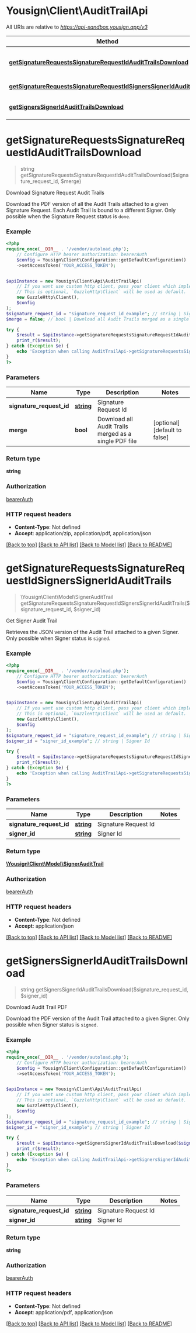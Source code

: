 # Yousign\Client\AuditTrailApi

All URIs are relative to *https://api-sandbox.yousign.app/v3*

Method | HTTP request | Description
------------- | ------------- | -------------
[**getSignatureRequestsSignatureRequestIdAuditTrailsDownload**](AuditTrailApi.md#getsignaturerequestssignaturerequestidaudittrailsdownload) | **GET** /signature_requests/{signatureRequestId}/audit_trails/download | Download Signature Request Audit Trails
[**getSignatureRequestsSignatureRequestIdSignersSignerIdAuditTrails**](AuditTrailApi.md#getsignaturerequestssignaturerequestidsignerssigneridaudittrails) | **GET** /signature_requests/{signatureRequestId}/signers/{signerId}/audit_trails | Get Signer Audit Trail
[**getSignersSignerIdAuditTrailsDownload**](AuditTrailApi.md#getsignerssigneridaudittrailsdownload) | **GET** /signature_requests/{signatureRequestId}/signers/{signerId}/audit_trails/download | Download Audit Trail PDF

# **getSignatureRequestsSignatureRequestIdAuditTrailsDownload**
> string getSignatureRequestsSignatureRequestIdAuditTrailsDownload($signature_request_id, $merge)

Download Signature Request Audit Trails

Download the PDF version of all the Audit Trails attached to a given Signature Request. Each Audit Trail is bound to a different Signer. Only possible when the Signature Request status is `done`.

### Example
```php
<?php
require_once(__DIR__ . '/vendor/autoload.php');
    // Configure HTTP bearer authorization: bearerAuth
    $config = Yousign\Client\Configuration::getDefaultConfiguration()
    ->setAccessToken('YOUR_ACCESS_TOKEN');


$apiInstance = new Yousign\Client\Api\AuditTrailApi(
    // If you want use custom http client, pass your client which implements `GuzzleHttp\ClientInterface`.
    // This is optional, `GuzzleHttp\Client` will be used as default.
    new GuzzleHttp\Client(),
    $config
);
$signature_request_id = "signature_request_id_example"; // string | Signature Request Id
$merge = false; // bool | Download all Audit Trails merged as a single PDF file

try {
    $result = $apiInstance->getSignatureRequestsSignatureRequestIdAuditTrailsDownload($signature_request_id, $merge);
    print_r($result);
} catch (Exception $e) {
    echo 'Exception when calling AuditTrailApi->getSignatureRequestsSignatureRequestIdAuditTrailsDownload: ', $e->getMessage(), PHP_EOL;
}
?>
```

### Parameters

Name | Type | Description  | Notes
------------- | ------------- | ------------- | -------------
 **signature_request_id** | [**string**](../Model/.md)| Signature Request Id |
 **merge** | **bool**| Download all Audit Trails merged as a single PDF file | [optional] [default to false]

### Return type

**string**

### Authorization

[bearerAuth](../../README.md#bearerAuth)

### HTTP request headers

 - **Content-Type**: Not defined
 - **Accept**: application/zip, application/pdf, application/json

[[Back to top]](#) [[Back to API list]](../../README.md#documentation-for-api-endpoints) [[Back to Model list]](../../README.md#documentation-for-models) [[Back to README]](../../README.md)

# **getSignatureRequestsSignatureRequestIdSignersSignerIdAuditTrails**
> \Yousign\Client\Model\SignerAuditTrail getSignatureRequestsSignatureRequestIdSignersSignerIdAuditTrails($signature_request_id, $signer_id)

Get Signer Audit Trail

Retrieves the JSON version of the Audit Trail attached to a given Signer. Only possible when Signer status is `signed`.

### Example
```php
<?php
require_once(__DIR__ . '/vendor/autoload.php');
    // Configure HTTP bearer authorization: bearerAuth
    $config = Yousign\Client\Configuration::getDefaultConfiguration()
    ->setAccessToken('YOUR_ACCESS_TOKEN');


$apiInstance = new Yousign\Client\Api\AuditTrailApi(
    // If you want use custom http client, pass your client which implements `GuzzleHttp\ClientInterface`.
    // This is optional, `GuzzleHttp\Client` will be used as default.
    new GuzzleHttp\Client(),
    $config
);
$signature_request_id = "signature_request_id_example"; // string | Signature Request Id
$signer_id = "signer_id_example"; // string | Signer Id

try {
    $result = $apiInstance->getSignatureRequestsSignatureRequestIdSignersSignerIdAuditTrails($signature_request_id, $signer_id);
    print_r($result);
} catch (Exception $e) {
    echo 'Exception when calling AuditTrailApi->getSignatureRequestsSignatureRequestIdSignersSignerIdAuditTrails: ', $e->getMessage(), PHP_EOL;
}
?>
```

### Parameters

Name | Type | Description  | Notes
------------- | ------------- | ------------- | -------------
 **signature_request_id** | [**string**](../Model/.md)| Signature Request Id |
 **signer_id** | [**string**](../Model/.md)| Signer Id |

### Return type

[**\Yousign\Client\Model\SignerAuditTrail**](../Model/SignerAuditTrail.md)

### Authorization

[bearerAuth](../../README.md#bearerAuth)

### HTTP request headers

 - **Content-Type**: Not defined
 - **Accept**: application/json

[[Back to top]](#) [[Back to API list]](../../README.md#documentation-for-api-endpoints) [[Back to Model list]](../../README.md#documentation-for-models) [[Back to README]](../../README.md)

# **getSignersSignerIdAuditTrailsDownload**
> string getSignersSignerIdAuditTrailsDownload($signature_request_id, $signer_id)

Download Audit Trail PDF

Download the PDF version of the Audit Trail attached to a given Signer. Only possible when Signer status is `signed`.

### Example
```php
<?php
require_once(__DIR__ . '/vendor/autoload.php');
    // Configure HTTP bearer authorization: bearerAuth
    $config = Yousign\Client\Configuration::getDefaultConfiguration()
    ->setAccessToken('YOUR_ACCESS_TOKEN');


$apiInstance = new Yousign\Client\Api\AuditTrailApi(
    // If you want use custom http client, pass your client which implements `GuzzleHttp\ClientInterface`.
    // This is optional, `GuzzleHttp\Client` will be used as default.
    new GuzzleHttp\Client(),
    $config
);
$signature_request_id = "signature_request_id_example"; // string | Signature Request Id
$signer_id = "signer_id_example"; // string | Signer Id

try {
    $result = $apiInstance->getSignersSignerIdAuditTrailsDownload($signature_request_id, $signer_id);
    print_r($result);
} catch (Exception $e) {
    echo 'Exception when calling AuditTrailApi->getSignersSignerIdAuditTrailsDownload: ', $e->getMessage(), PHP_EOL;
}
?>
```

### Parameters

Name | Type | Description  | Notes
------------- | ------------- | ------------- | -------------
 **signature_request_id** | [**string**](../Model/.md)| Signature Request Id |
 **signer_id** | [**string**](../Model/.md)| Signer Id |

### Return type

**string**

### Authorization

[bearerAuth](../../README.md#bearerAuth)

### HTTP request headers

 - **Content-Type**: Not defined
 - **Accept**: application/pdf, application/json

[[Back to top]](#) [[Back to API list]](../../README.md#documentation-for-api-endpoints) [[Back to Model list]](../../README.md#documentation-for-models) [[Back to README]](../../README.md)
